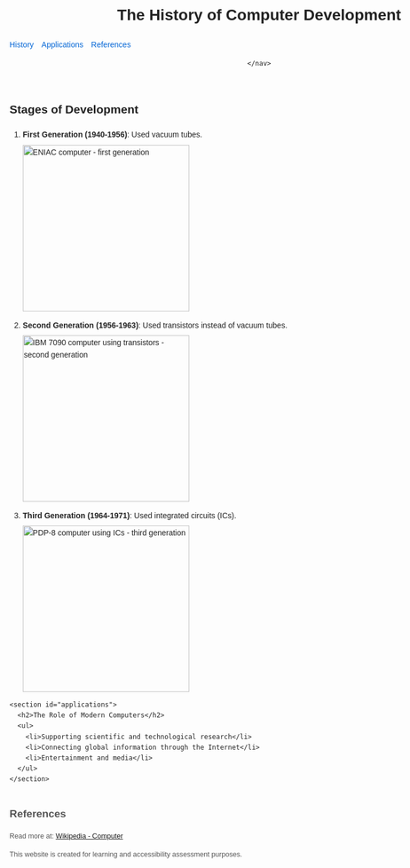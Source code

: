 <!DOCTYPE html>
<html lang="en">
<head>
  <meta charset="UTF-8" />
  <meta name="viewport" content="width=device-width, initial-scale=1" />
  <title>The Evolution of Computers</title>
  <style>
    /* Tối giản CSS để ảnh không dính sát text */
    img {
      display: block;
      margin-top: 0.5em;
      margin-bottom: 1em;
      max-width: 100%;
      height: auto;
    }
    body {
      font-family: Arial, sans-serif;
      line-height: 1.6;
      max-width: 900px;
      margin: 2em auto;
      padding: 0 1em;
      color: #222;
    }
    nav ul {
      list-style: none;
      padding-left: 0;
      display: flex;
      gap: 1em;
    }
    nav a {
      text-decoration: none;
      color: #0366d6;
    }
    nav a:hover {
      text-decoration: underline;
    }
    footer {
      margin-top: 3em;
      font-size: 0.9em;
      color: #555;
    }
  </style>
</head>
<body>
  <header>
    <h1>The History of Computer Development</h1>
    <nav>
     <ul>
       <li><a href="https://en.wikipedia.org/wiki/History" target="_blank">History</a></li>
       <li><a href="https://en.wikipedia.org/wiki/Application_software" target="_blank">Applications</a></li>
       <li><a href="https://en.wikipedia.org/wiki/Reference" target="_blank">References</a></li>
       </ul>

    </nav>
  </header>

  <main>
    <section id="history">
      <h2>Stages of Development</h2>
      <ol>
        <li>
          <strong>First Generation (1940-1956)</strong>: Used vacuum tubes.
          <img 
              src="https://upload.wikimedia.org/wikipedia/commons/thumb/6/6a/ENIAC.jpg/320px-ENIAC.jpg" 
              alt="ENIAC computer - first generation" 
              width="300"
              loading="lazy"
          />
        </li>
        <li>
          <strong>Second Generation (1956-1963)</strong>: Used transistors instead of vacuum tubes.
          <img 
              src="https://upload.wikimedia.org/wikipedia/commons/thumb/9/92/IBM7090.jpg/320px-IBM7090.jpg" 
              alt="IBM 7090 computer using transistors - second generation" 
              width="300"
              loading="lazy"
          />
        </li>
        <li>
          <strong>Third Generation (1964-1971)</strong>: Used integrated circuits (ICs).
          <img 
              src="https://upload.wikimedia.org/wikipedia/commons/thumb/6/6b/PDP-8_%281%29.jpg/250px-PDP-8_%281%29.jpg" 
              alt="PDP-8 computer using ICs - third generation" 
              width="300"
              loading="lazy"
          />
        </li>
      </ol>
    </section>

    <section id="applications">
      <h2>The Role of Modern Computers</h2>
      <ul>
        <li>Supporting scientific and technological research</li>
        <li>Connecting global information through the Internet</li>
        <li>Entertainment and media</li>
      </ul>
    </section>
  </main>

  <footer>
    <h2 id="references">References</h2>
    <p>
      Read more at: 
      <a href="https://en.wikipedia.org/wiki/Computer" target="_blank" rel="noopener noreferrer">Wikipedia - Computer</a>
    </p>
    <p>This website is created for learning and accessibility assessment purposes.</p>
  </footer>
</body>
</html>
